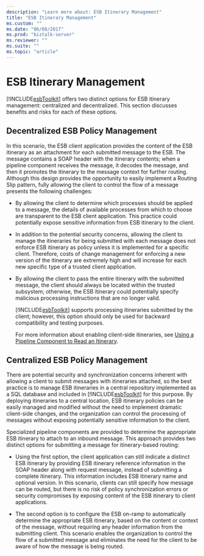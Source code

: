 ```yaml
---
description: "Learn more about: ESB Itinerary Management"
title: "ESB Itinerary Management"
ms.custom: ""
ms.date: "06/08/2017"
ms.prod: "biztalk-server"
ms.reviewer: ""
ms.suite: ""
ms.topic: "article"
---
```

# ESB Itinerary Management
[!INCLUDE[esbToolkit](../includes/esbtoolkit-md.md)] offers two distinct options for ESB itinerary management: centralized and decentralized. This section discusses benefits and risks for each of these options.  
  
## Decentralized ESB Policy Management  
 In this scenario, the ESB client application provides the content of the ESB itinerary as an attachment for each submitted message to the ESB. The message contains a SOAP header with the itinerary contents; when a pipeline component receives the message, it decodes the message, and then it promotes the itinerary to the message context for further routing. Although this design provides the opportunity to easily implement a Routing Slip pattern, fully allowing the client to control the flow of a message presents the following challenges:  
  
- By allowing the client to determine which processes should be applied to a message, the details of available processes from which to choose are transparent to the ESB client application. This practice could potentially expose sensitive information from ESB itinerary to the client.  
  
- In addition to the potential security concerns, allowing the client to manage the itineraries for being submitted with each message does not enforce ESB itinerary as policy unless it is implemented for a specific client. Therefore, costs of change management for enforcing a new version of the itinerary are extremely high and will increase for each new specific type of a trusted client application.  
  
- By allowing the client to pass the entire itinerary with the submitted message, the client should always be located within the trusted subsystem; otherwise, the ESB itinerary could potentially specify malicious processing instructions that are no longer valid.  
  
  [!INCLUDE[esbToolkit](../includes/esbtoolkit-md.md)] supports processing itineraries submitted by the client; however, this option should only be used for backward compatibility and testing purposes.  
  
  For more information about enabling client-side itineraries, see [Using a Pipeline Component to Read an Itinerary](../esb-toolkit/using-a-pipeline-component-to-read-an-itinerary.md).  
  
## Centralized ESB Policy Management  
 There are potential security and synchronization concerns inherent with allowing a client to submit messages with itineraries attached, so the best practice is to manage ESB itineraries in a central repository implemented as a SQL database and included in [!INCLUDE[esbToolkit](../includes/esbtoolkit-md.md)] for this purpose. By deploying itineraries to a central location, ESB itinerary policies can be easily managed and modified without the need to implement dramatic client-side changes, and the organization can control the processing of messages without exposing potentially sensitive information to the client.  
  
 Specialized pipeline components are provided to determine the appropriate ESB itinerary to attach to an inbound message. This approach provides two distinct options for submitting a message for itinerary-based routing:  
  
-   Using the first option, the client application can still indicate a distinct ESB itinerary by providing ESB itinerary reference information in the SOAP header along with request message, instead of submitting a complete itinerary. This information includes ESB itinerary name and optional version. In this scenario, clients can still specify how message can be routed, but there is no risk of policy synchronization errors or security compromises by exposing content of the ESB itinerary to client applications.  
  
-   The second option is to configure the ESB on-ramp to automatically determine the appropriate ESB itinerary, based on the content or context of the message, without requiring any header information from the submitting client. This scenario enables the organization to control the flow of a submitted message and eliminates the need for the client to be aware of how the message is being routed.
